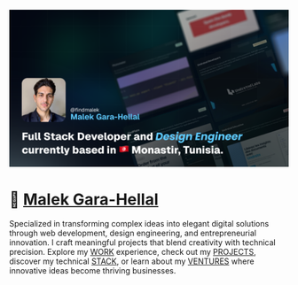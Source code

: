 ![](/public/og.png)

# 💫 [Malek Gara-Hellal](https://www.findmalek.com)

Specialized in transforming complex ideas into elegant digital solutions through web development, design engineering, and entrepreneurial innovation. I craft meaningful projects that blend creativity with technical precision. Explore my <a href="https://www.findmalek.com/work">WORK</a> experience, check out my <a href="https://www.findmalek.com/projects">PROJECTS</a>, discover my technical <a href="https://www.findmalek.com/stack">STACK</a>, or learn about my <a href="https://www.findmalek.com/about#overview">VENTURES</a> where innovative ideas become thriving businesses.
